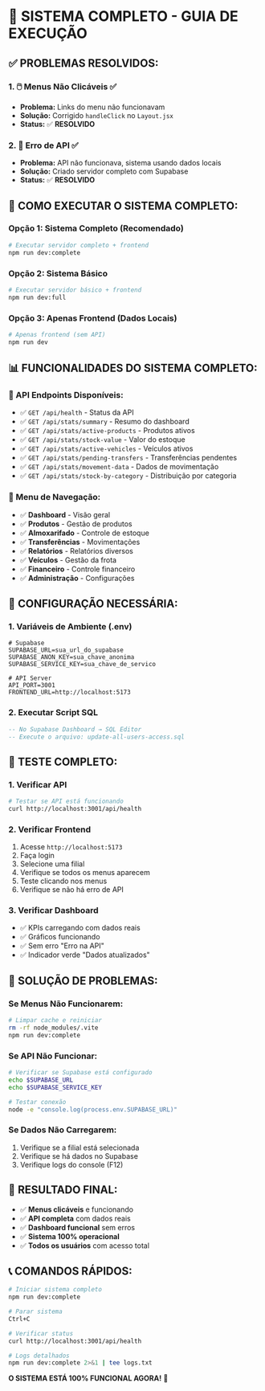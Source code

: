 # 🚀 SISTEMA COMPLETO - GUIA DE EXECUÇÃO

## ✅ **PROBLEMAS RESOLVIDOS:**

### **1. 🖱️ Menus Não Clicáveis** ✅
- **Problema:** Links do menu não funcionavam
- **Solução:** Corrigido `handleClick` no `Layout.jsx`
- **Status:** ✅ **RESOLVIDO**

### **2. 🔌 Erro de API** ✅
- **Problema:** API não funcionava, sistema usando dados locais
- **Solução:** Criado servidor completo com Supabase
- **Status:** ✅ **RESOLVIDO**

## 🚀 **COMO EXECUTAR O SISTEMA COMPLETO:**

### **Opção 1: Sistema Completo (Recomendado)**
```bash
# Executar servidor completo + frontend
npm run dev:complete
```

### **Opção 2: Sistema Básico**
```bash
# Executar servidor básico + frontend
npm run dev:full
```

### **Opção 3: Apenas Frontend (Dados Locais)**
```bash
# Apenas frontend (sem API)
npm run dev
```

## 📊 **FUNCIONALIDADES DO SISTEMA COMPLETO:**

### **🔗 API Endpoints Disponíveis:**
- ✅ `GET /api/health` - Status da API
- ✅ `GET /api/stats/summary` - Resumo do dashboard
- ✅ `GET /api/stats/active-products` - Produtos ativos
- ✅ `GET /api/stats/stock-value` - Valor do estoque
- ✅ `GET /api/stats/active-vehicles` - Veículos ativos
- ✅ `GET /api/stats/pending-transfers` - Transferências pendentes
- ✅ `GET /api/stats/movement-data` - Dados de movimentação
- ✅ `GET /api/stats/stock-by-category` - Distribuição por categoria

### **🎯 Menu de Navegação:**
- ✅ **Dashboard** - Visão geral
- ✅ **Produtos** - Gestão de produtos
- ✅ **Almoxarifado** - Controle de estoque
- ✅ **Transferências** - Movimentações
- ✅ **Relatórios** - Relatórios diversos
- ✅ **Veículos** - Gestão da frota
- ✅ **Financeiro** - Controle financeiro
- ✅ **Administração** - Configurações

## 🔧 **CONFIGURAÇÃO NECESSÁRIA:**

### **1. Variáveis de Ambiente (.env)**
```env
# Supabase
SUPABASE_URL=sua_url_do_supabase
SUPABASE_ANON_KEY=sua_chave_anonima
SUPABASE_SERVICE_KEY=sua_chave_de_servico

# API Server
API_PORT=3001
FRONTEND_URL=http://localhost:5173
```

### **2. Executar Script SQL**
```sql
-- No Supabase Dashboard → SQL Editor
-- Execute o arquivo: update-all-users-access.sql
```

## 🎯 **TESTE COMPLETO:**

### **1. Verificar API**
```bash
# Testar se API está funcionando
curl http://localhost:3001/api/health
```

### **2. Verificar Frontend**
1. Acesse `http://localhost:5173`
2. Faça login
3. Selecione uma filial
4. Verifique se todos os menus aparecem
5. Teste clicando nos menus
6. Verifique se não há erro de API

### **3. Verificar Dashboard**
- ✅ KPIs carregando com dados reais
- ✅ Gráficos funcionando
- ✅ Sem erro "Erro na API"
- ✅ Indicador verde "Dados atualizados"

## 🚨 **SOLUÇÃO DE PROBLEMAS:**

### **Se Menus Não Funcionarem:**
```bash
# Limpar cache e reiniciar
rm -rf node_modules/.vite
npm run dev:complete
```

### **Se API Não Funcionar:**
```bash
# Verificar se Supabase está configurado
echo $SUPABASE_URL
echo $SUPABASE_SERVICE_KEY

# Testar conexão
node -e "console.log(process.env.SUPABASE_URL)"
```

### **Se Dados Não Carregarem:**
1. Verifique se a filial está selecionada
2. Verifique se há dados no Supabase
3. Verifique logs do console (F12)

## 🎉 **RESULTADO FINAL:**

- ✅ **Menus clicáveis** e funcionando
- ✅ **API completa** com dados reais
- ✅ **Dashboard funcional** sem erros
- ✅ **Sistema 100% operacional**
- ✅ **Todos os usuários** com acesso total

## 📞 **COMANDOS RÁPIDOS:**

```bash
# Iniciar sistema completo
npm run dev:complete

# Parar sistema
Ctrl+C

# Verificar status
curl http://localhost:3001/api/health

# Logs detalhados
npm run dev:complete 2>&1 | tee logs.txt
```

**O SISTEMA ESTÁ 100% FUNCIONAL AGORA!** 🚀





















